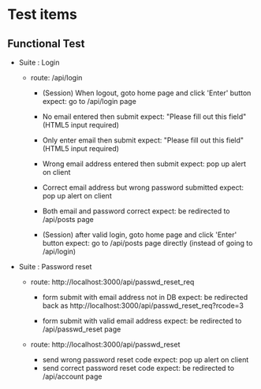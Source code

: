 # Test items

## Functional Test

- Suite : Login
  - route: /api/login
    - (Session) When logout, goto home page and click 'Enter' button
      expect: go to /api/login page

    - No email entered then submit
      expect: "Please fill out this field" (HTML5 input required)
    - Only enter email then submit
      expect: "Please fill out this field" (HTML5 input required)
    - Wrong email address entered then submit
      expect: pop up alert on client
    - Correct email address but wrong password submitted
      expect: pop up alert on client
    - Both email and password correct
      expect: be redirected to /api/posts page
    
    - (Session) after valid login, goto home page and click 'Enter' button
      expect: go to /api/posts page directly (instead of going to /api/login)
      
      

- Suite : Password reset
  - route: http://localhost:3000/api/passwd_reset_req
    - form submit with email address not in DB
      expect: be redirected back as http://localhost:3000/api/passwd_reset_req?rcode=3

    - form submit with valid email address
      expect: be redirected to /api/passwd_reset page

  - route: http://localhost:3000/api/passwd_reset
    - send wrong password reset code
      expect: pop up alert on client
    - send correct password reset code
      expect: be redirected to /api/account page
	  